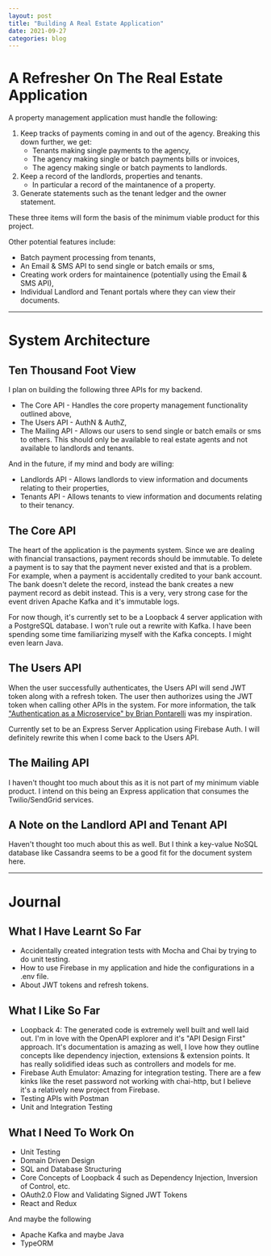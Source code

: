 ```yaml
---
layout: post
title: "Building A Real Estate Application"
date: 2021-09-27
categories: blog
---
```


# A Refresher On The Real Estate Application

A property management application must handle the following:
1. Keep tracks of payments coming in and out of the agency. Breaking this down further, we get:
    - Tenants making single payments to the agency,
    - The agency making single or batch payments bills or invoices,
    - The agency making single or batch payments to landlords.
2. Keep a record of the landlords, properties and tenants.
    - In particular a record of the maintanence of a property.
3. Generate statements such as the tenant ledger and the owner statement.

These three items will form the basis of the minimum viable product for this project.

Other potential features include:
- Batch payment processing from tenants,
- An Email & SMS API to send single or batch emails or sms,
- Creating work orders for maintainence (potentially using the Email & SMS API),
- Individual Landlord and Tenant portals where they can view their documents.

***

# System Architecture

## Ten Thousand Foot View

I plan on building the following three APIs for my backend. 
- The Core API - Handles the core property management functionality outlined above,
- The Users API - AuthN & AuthZ,
- The Mailing API - Allows our users to send single or batch emails or sms to others. This should only be available to real estate agents and not available to landlords and tenants.

And in the future, if my mind and body are willing:
- Landlords API - Allows landlords to view information and documents relating to their properties,
- Tenants API - Allows tenants to view information and documents relating to their tenancy.

## The Core API

The heart of the application is the payments system. Since we are dealing with financial transactions, payment records should be immutable. To delete a payment is to say that the payment never existed and that is a problem. For example, when a payment is accidentally credited to your bank account. The bank doesn't delete the record, instead the bank creates a new payment record as debit instead. This is a very, very strong case for the event driven Apache Kafka and it's immutable logs.

For now though, it's currently set to be a Loopback 4 server application with a PostgreSQL database. I won't rule out a rewrite with Kafka. I have been spending some time familiarizing myself with the Kafka concepts. I might even learn Java.

## The Users API

When the user successfully authenticates, the Users API will send JWT token along with a refresh token. The user then authorizes using the JWT token when calling other APIs in the system. For more information, the talk ["Authentication as a Microservice" by Brian Pontarelli](https://www.youtube.com/watch?v=SLc3cTlypwM) was my inspiration.

Currently set to be an Express Server Application using Firebase Auth. I will definitely rewrite this when I come back to the Users API.

## The Mailing API

I haven't thought too much about this as it is not part of my minimum viable product. I intend on this being an Express application that consumes the Twilio/SendGrid services.

## A Note on the Landlord API and Tenant API

Haven't thought too much about this as well. But I think a key-value NoSQL database like Cassandra seems to be a good fit for the document system here.

***

# Journal

## What I Have Learnt So Far
- Accidentally created integration tests with Mocha and Chai by trying to do unit testing.
- How to use Firebase in my application and hide the configurations in a .env file.
- About JWT tokens and refresh tokens.

## What I Like So Far
- Loopback 4: The generated code is extremely well built and well laid out. I'm in love with the OpenAPI explorer and it's "API Design First" approach. It's documentation is amazing as well, I love how they outline concepts like dependency injection, extensions & extension points. It has really solidified ideas such as controllers and models for me.
- Firebase Auth Emulator: Amazing for integration testing. There are a few kinks like the reset password not working with chai-http, but I believe it's a relatively new project from Firebase.
- Testing APIs with Postman
- Unit and Integration Testing

## What I Need To Work On
- Unit Testing
- Domain Driven Design
- SQL and Database Structuring
- Core Concepts of Loopback 4 such as Dependency Injection, Inversion of Control, etc.
- OAuth2.0 Flow and Validating Signed JWT Tokens
- React and Redux

And maybe the following
- Apache Kafka and maybe Java
- TypeORM